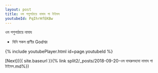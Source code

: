 ```yaml
---
layout: post
title: ওম পশুপাঠায়ে নামায গা টাইমস
youtubeId: PqIhrHfEKBw
---
```

 
 
 ওম পশুপাঠায়ে নামায  
 
 -  যিনি সকল প্রাণীর Godশ্বর 
 
  
 
  
 
 
 
 
 
 


{% include youtubePlayer.html id=page.youtubeId %}
 
[Next]({{ site.baseurl }}{% link  split2/_posts/2018-09-20-ওম বাথরুমহাযা নামায গা টাইমস.md%})
 
